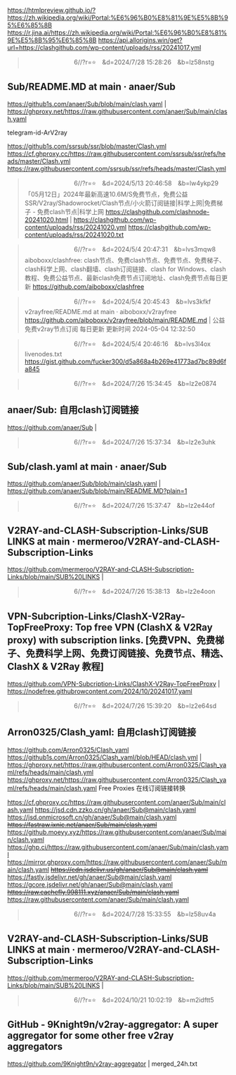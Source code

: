 
https://htmlpreview.github.io/?https://zh.wikipedia.org/wiki/Portal:%E6%96%B0%E8%81%9E%E5%8B%95%E6%85%8B
https://r.jina.ai/https://zh.wikipedia.org/wiki/Portal:%E6%96%B0%E8%81%9E%E5%8B%95%E6%85%8B
https://api.allorigins.win/get?url=https://clashgithub.com/wp-content/uploads/rss/20241017.yml

>　　　　　　　　6//?r=⭐　&d=2024/7/28 15:28:26　&b=lz58nstg
## Sub/README.MD at main · anaer/Sub
https://github1s.com/anaer/Sub/blob/main/clash.yaml
|
https://ghproxy.net/https://raw.githubusercontent.com/anaer/Sub/main/clash.yaml

telegram-id-ArV2ray

https://github1s.com/ssrsub/ssr/blob/master/Clash.yml
https://cf.ghproxy.cc/https://raw.githubusercontent.com/ssrsub/ssr/refs/heads/master/Clash.yml
https://raw.githubusercontent.com/ssrsub/ssr/refs/heads/master/Clash.yml

>　　　　　　　　6//?r=⭐　&d=2024/5/13 20:46:58　&b=lw4ykp29
「05月12日」2024年最新高速10.6M/S免费节点，免费公益SSR/V2ray/Shadowrocket/Clash节点/小火箭订阅链接|科学上网|免费梯子 - 免费clash节点|科学上网
https://clashgithub.com/clashnode-20241020.html
|
https://clashgithub.com/wp-content/uploads/rss/20241020.yml
https://clashgithub.com/wp-content/uploads/rss/20241020.txt

>　　　　　　　　6//?r=⭐　&d=2024/5/4 20:47:31　&b=lvs3mqw8
aiboboxx/clashfree: clash节点、免费clash节点、免费节点、免费梯子、clash科学上网、clash翻墙、clash订阅链接、clash for Windows、clash教程、免费公益节点、最新clash免费节点订阅地址、clash免费节点每日更新
https://github.com/aiboboxx/clashfree

>　　　　　　　　6//?r=⭐　&d=2024/5/4 20:45:43　&b=lvs3kfkf
v2rayfree/README.md at main · aiboboxx/v2rayfree
https://github.com/aiboboxx/v2rayfree/blob/main/README.md
|
公益免费v2ray节点订阅 每日更新 更新时间 2024-05-04 12:32:50

>　　　　　　　　6//?r=⭐　&d=2024/5/4 20:46:16　&b=lvs3l4ox
livenodes.txt
https://gist.github.com/fucker300/d5a868a4b269e41773ad7bc89d6fa845

>　　　　　　　　6//?r=⭐　&d=2024/7/26 15:34:45　&b=lz2e0874
## anaer/Sub: 自用clash订阅链接
https://github.com/anaer/Sub
|

>　　　　　　　　6//?r=⭐　&d=2024/7/26 15:37:34　&b=lz2e3uhk
## Sub/clash.yaml at main · anaer/Sub
https://github.com/anaer/Sub/blob/main/clash.yaml
|
https://github.com/anaer/Sub/blob/main/README.MD?plain=1

>　　　　　　　　6//?r=⭐　&d=2024/7/26 15:37:47　&b=lz2e44of
## V2RAY-and-CLASH-Subscription-Links/SUB LINKS at main · mermeroo/V2RAY-and-CLASH-Subscription-Links
https://github.com/mermeroo/V2RAY-and-CLASH-Subscription-Links/blob/main/SUB%20LINKS
|

>　　　　　　　　6//?r=⭐　&d=2024/7/26 15:38:13　&b=lz2e4oon
## VPN-Subcription-Links/ClashX-V2Ray-TopFreeProxy: Top free VPN (ClashX & V2Ray proxy) with subscription links. [免费VPN、免费梯子、免费科学上网、免费订阅链接、免费节点、精选、ClashX & V2Ray 教程]
https://github.com/VPN-Subcription-Links/ClashX-V2Ray-TopFreeProxy
|
https://nodefree.githubrowcontent.com/2024/10/20241017.yaml

>　　　　　　　　6//?r=⭐　&d=2024/7/26 15:39:20　&b=lz2e64sd
## Arron0325/Clash_yaml: 自用clash订阅链接
https://github.com/Arron0325/Clash_yaml
https://github1s.com/Arron0325/Clash_yaml/blob/HEAD/clash.yml
|
https://ghproxy.net/https://raw.githubusercontent.com/Arron0325/Clash_yaml/refs/heads/main/clash.yml
https://ghproxy.net/https://raw.githubusercontent.com/Arron0325/Clash_yaml/refs/heads/main/clash.yaml
Free Proxies
在线订阅链接转换

https://cf.ghproxy.cc/https://raw.githubusercontent.com/anaer/Sub/main/clash.yaml
https://jsd.cdn.zzko.cn/gh/anaer/Sub@main/clash.yaml
https://jsd.onmicrosoft.cn/gh/anaer/Sub@main/clash.yaml
~~https://fastraw.ixnic.net/anaer/Sub/main/clash.yaml~~
https://github.moeyy.xyz/https://raw.githubusercontent.com/anaer/Sub/main/clash.yaml
https://ghp.ci/https://raw.githubusercontent.com/anaer/Sub/main/clash.yaml
https://mirror.ghproxy.com/https://raw.githubusercontent.com/anaer/Sub/main/clash.yaml
~~https://cdn.jsdelivr.us/gh/anaer/Sub@main/clash.yaml~~
https://fastly.jsdelivr.net/gh/anaer/Sub@main/clash.yaml
https://gcore.jsdelivr.net/gh/anaer/Sub@main/clash.yaml
~~https://raw.cachefly.998111.xyz/anaer/Sub/main/clash.yaml~~
https://raw.githubusercontent.com/anaer/Sub/main/clash.yaml

>　　　　　　　　6//?r=⭐　&d=2024/7/28 15:33:55　&b=lz58uv4a
## V2RAY-and-CLASH-Subscription-Links/SUB LINKS at main · mermeroo/V2RAY-and-CLASH-Subscription-Links
https://github.com/mermeroo/V2RAY-and-CLASH-Subscription-Links/blob/main/SUB%20LINKS
|

>　　　　　　　　6//?r=⭐　&d=2024/10/21 10:02:19　&b=m2idftt5
## GitHub - 9Knight9n/v2ray-aggregator: A super aggregator for some other free v2ray aggregators
https://github.com/9Knight9n/v2ray-aggregator
|
merged_24h.txt
